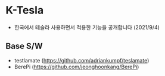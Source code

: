 # K-Tesla
- 한국에서 테슬라 사용하면서 적용한 기능을 공개합니다 (2021/9/4)

## Base S/W
- testlamate (https://github.com/adriankumpf/teslamate)
- BerePi (https://github.com/jeonghoonkang/BerePi)

